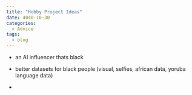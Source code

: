 ```yaml
---
title: "Hobby Project Ideas"
date: 4040-10-30
categories:
  - Advice
tags:
  - blog
---
```


- an AI influencer thats black

- better datasets for black people (visual, selfies, african data, yoruba language data)

- 